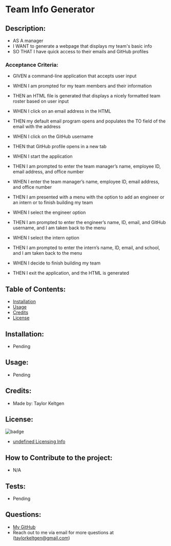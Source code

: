 # Team Info Generator

## Description:

- AS A manager
- I WANT to generate a webpage that displays my team's basic info
- SO THAT I have quick access to their emails and GitHub profiles

### Acceptance Criteria:

- GIVEN a command-line application that accepts user input
- WHEN I am prompted for my team members and their information
- THEN an HTML file is generated that displays a nicely formatted team roster based on user input
- WHEN I click on an email address in the HTML
- THEN my default email program opens and populates the TO field of the email with the address
- WHEN I click on the GitHub username
- THEN that GitHub profile opens in a new tab

- WHEN I start the application
- THEN I am prompted to enter the team manager’s name, employee ID, email address, and office number
- WHEN I enter the team manager’s name, employee ID, email address, and office number
- THEN I am presented with a menu with the option to add an engineer or an intern or to finish building my team
- WHEN I select the engineer option
- THEN I am prompted to enter the engineer’s name, ID, email, and GitHub username, and I am taken back to the menu
- WHEN I select the intern option
- THEN I am prompted to enter the intern’s name, ID, email, and school, and I am taken back to the menu
- WHEN I decide to finish building my team
- THEN I exit the application, and the HTML is generated

## Table of Contents:

- [Installation](#installation)
- [Usage](#usage)
- [Credits](#credits)
- [License](#license)

## Installation:

- Pending

## Usage:

- Pending

## Credits:

- Made by: Taylor Keltgen

## License:

![badge]()

- [undefined Licensing Info]()

## How to Contribute to the project:

- N/A

## Tests:

- Pending

## Questions:

- [My GitHub](https://github.com/taylorkeltgen)
- Reach out to me via email for more questions at (taylorkeltgen@gmail.com)
